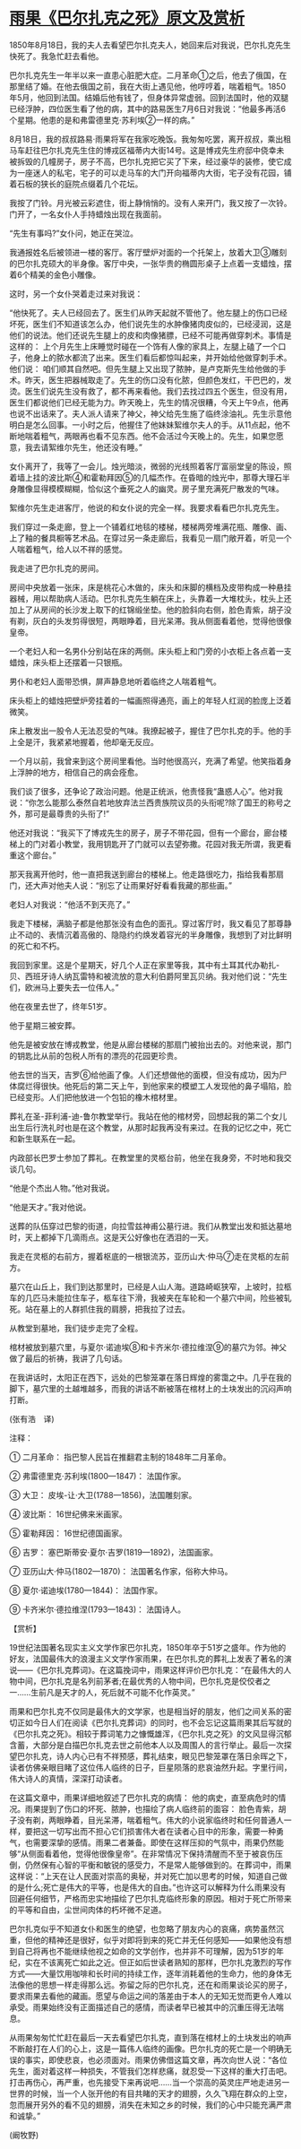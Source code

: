 # [雨果《巴尔扎克之死》原文及赏析](https://www.vrrw.net/wx/12100.html)

1850年8月18日，我的夫人去看望巴尔扎克夫人，她回来后对我说，巴尔扎克先生快死了。我急忙赶去看他。

巴尔扎克先生一年半以来一直患心脏肥大症。二月革命①之后，他去了俄国，在那里结了婚。在他去俄国之前，我在大街上遇见他，他哼哼着，喘着粗气。1850年5月，他回到法国。结婚后他有钱了，但身体异常虚弱。回到法国时，他的双腿已经浮肿，四位医生看了他的病，其中的路易医生7月6日对我说：“他最多再活6个星期。他患的是和弗雷德里克·苏利埃②一样的病。”

8月18日，我的叔叔路易·雨果将军在我家吃晚饭。我匆匆吃罢，离开叔叔，乘出租马车赶往巴尔扎克先生住的博戎区福蒂内大街14号。这是博戎先生府邸中侥幸未被拆毁的几幢房子，房子不高，巴尔扎克把它买了下来，经过豪华的装修，使它成为一座迷人的私宅，宅子的可以走马车的大门开向福蒂内大街，宅子没有花园，铺着石板的狭长的庭院点缀着几个花坛。

我按了门铃。月光被云彩遮住，街上静悄悄的。没有人来开门，我又按了一次铃。门开了，一名女仆人手持蜡烛出现在我面前。

“先生有事吗?”女仆问，她正在哭泣。

我通报姓名后被领进一楼的客厅。客厅壁炉对面的一个托架上，放着大卫③雕刻的巴尔扎克硕大的半身像。客厅中央，一张华贵的椭圆形桌子上点着一支蜡烛，摆着6个精美的金色小雕像。



这时，另一个女仆哭着走过来对我说：

“他快死了。夫人已经回去了。医生们从昨天起就不管他了。他左腿上的伤口已经坏死，医生们不知道该怎么办，他们说先生的水肿像猪肉皮似的，已经浸润，这是他们的说法。他们还说先生腿上的皮和肉像猪膘，已经不可能再做穿刺术。事情是这样的： 上个月先生上床睡觉时碰在一个饰有人像的家具上，左腿上磕了一个口子，他身上的脓水都流了出来。医生们看后都惊叫起来，并开始给他做穿刺手术。他们说： 咱们顺其自然吧。但先生腿上又出现了脓肿，是卢克斯先生给他做的手术。昨天，医生把器械取走了。先生的伤口没有化脓，但颜色发红，干巴巴的，发烫。医生们说先生没有救了，都不再来看他。我们去找过四五个医生，但没有用，医生们都说他们已经无能为力。昨天晚上，先生的情况很糟，今天上午9点，他再也说不出话来了。夫人派人请来了神父，神父给先生施了临终涂油礼。先生示意他明白是怎么回事。一小时之后，他握住了他妹妹絮维尔夫人的手。从11点起，他不断地喘着粗气，两眼再也看不见东西。他不会活过今天晚上的。先生，如果您愿意，我去请絮维尔先生，他还没有睡。”

女仆离开了，我等了一会儿。烛光暗淡，微弱的光线照着客厅富丽堂皇的陈设，照着墙上挂的波比斯④和霍勒拜因⑤的几幅杰作。在昏暗的烛光中，那尊大理石半身雕像显得模模糊糊，恰似这个垂死之人的幽灵。房子里充满死尸散发的气味。

絮维尔先生走进客厅，他说的和女仆说的完全一样。我要求看看巴尔扎克先生。

我们穿过一条走廊，登上一个铺着红地毯的楼梯，楼梯两旁堆满花瓶、雕像、画、上了釉的餐具橱等艺术品。在穿过另一条走廊后，我看见一扇门敞开着，听见一个人喘着粗气，给人以不祥的感觉。

我走进了巴尔扎克的房间。

房间中央放着一张床，床是桃花心木做的，床头和床脚的横档及皮带构成一种悬挂器械，用以帮助病人活动。巴尔扎克先生躺在床上，头靠着一大堆枕头，枕头上还加上了从房间的长沙发上取下的红锦缎坐垫。他的脸斜向右侧，脸色青紫，胡子没有剃，灰白的头发剪得很短，两眼睁着，目光呆滞。我从侧面看着他，觉得他很像皇帝。

一个老妇人和一名男仆分别站在床的两侧。床头柜上和门旁的小衣柜上各点着一支蜡烛，床头柜上还摆着一只银瓶。

男仆和老妇人面带恐惧，屏声静息地听着临终之人喘着粗气。

床头柜上的蜡烛把壁炉旁挂着的一幅画照得通亮，画上的年轻人红润的脸庞上泛着微笑。

床上散发出一股令人无法忍受的气味。我撩起被子，握住了巴尔扎克的手。他的手上全是汗，我紧紧地握着，他却毫无反应。

一个月以前，我曾来到这个房间里看他。当时他很高兴，充满了希望。他笑指着身上浮肿的地方，相信自己的病会痊愈。

我们谈了很多，还争论了政治问题。他是正统派，他责怪我“蛊惑人心”。他对我说：“你怎么能那么泰然自若地放弃法兰西贵族院议员的头衔呢?除了国王的称号之外，那可是最尊贵的头衔了!”

他还对我说：“我买下了博戎先生的房子，房子不带花园，但有一个廊台，廊台楼梯上的门对着小教堂，我用钥匙开了门就可以去望弥撒。花园对我无所谓，我更看重这个廊台。”

那天我离开他时，他一直把我送到廊台的楼梯上。他走路很吃力，指给我看那扇门，还大声对他夫人说：“别忘了让雨果好好看看我藏的那些画。”

老妇人对我说：“他活不到天亮了。”

我走下楼梯，满脑子都是他那张没有血色的面孔。穿过客厅时，我又看见了那尊静止不动的、表情沉着高傲的、隐隐约约焕发着容光的半身雕像，我想到了对比鲜明的死亡和不朽。

我回到家里。这是个星期天，好几个人正在家里等我，其中有土耳其代办勒扎-贝、西班牙诗人纳瓦雷特和被流放的意大利伯爵阿里瓦贝纳。我对他们说：“先生们，欧洲马上要失去一位伟人。”

他在夜里去世了，终年51岁。

他于星期三被安葬。

他先是被安放在博戎教堂，他是从廊台楼梯的那扇门被抬出去的。对他来说，那门的钥匙比从前的包税人所有的漂亮的花园更珍贵。

他去世的当天，吉罗⑥给他画了像。人们还想做他的面模，但没有成功，因为尸体腐烂得很快。他死后的第二天上午，到他家来的模塑工人发现他的鼻子塌陷，脸已经变形。人们把他放进一个包铅的橡木棺材里。

葬礼在圣-菲利浦-迪-鲁尔教堂举行。我站在他的棺材旁，回想起我的第二个女儿出生后行洗礼时也是在这个教堂，从那时起我再没有来过。在我的记忆之中，死亡和新生联系在一起。

内政部长巴罗士参加了葬礼。在教堂里的灵柩台前，他坐在我身旁，不时地和我交谈几句。

“他是个杰出人物。”他对我说。

“他是天才。”我对他说。

送葬的队伍穿过巴黎的街道，向拉雪兹神甫公墓行进。我们从教堂出发和抵达墓地时，天上都掉下几滴雨点。这是天公好像也在洒泪的一天。

我走在灵柩的右前方，握着枢底的一根银流苏，亚历山大·仲马⑦走在灵柩的左前方。

墓穴在山丘上，我们到达那里时，已经是人山人海。道路崎岖狭窄，上坡时，拉柩车的几匹马未能拉住车子，柩车往下滑，我被夹在车轮和一个墓穴中间，险些被轧死。站在墓上的人群抓住我的肩膀，把我拉了过去。

从教堂到墓地，我们徒步走完了全程。

棺材被放到墓穴里，与夏尔·诺迪埃⑧和卡齐米尔·德拉维涅⑨的墓穴为邻。神父做了最后的祈祷，我讲了几句话。

在我讲话时，太阳正在西下，远处的巴黎笼罩在落日辉煌的雾霭之中。几乎在我的脚下，墓穴里的土越堆越多，而我的讲话不断被落在棺材上的土块发出的沉闷声响打断。

(张有浩　译)

注释：

① 二月革命： 指巴黎人民旨在推翻君主制的1848年二月革命。

② 弗雷德里克·苏利埃(1800—1847)： 法国作家。

③ 大卫： 皮埃-让·大卫(1788—1856)，法国雕刻家。

④ 波比斯： 16世纪佛来米画家。

⑤ 霍勒拜因： 16世纪德国画家。

⑥ 吉罗： 塞巴斯蒂安·夏尔·吉罗(1819—1892)，法国画家。

⑦ 亚历山大·仲马(1802—1870)： 法国著名作家，俗称大仲马。

⑧ 夏尔·诺迪埃(1780—1844)： 法国作家。

⑨ 卡齐米尔·德拉维涅(1793—1843)： 法国诗人。

【赏析】

19世纪法国著名现实主义文学作家巴尔扎克，1850年卒于51岁之盛年。作为他的好友，法国最伟大的浪漫主义文学作家雨果，在巴尔扎克的葬礼上发表了著名的演说——《巴尔扎克葬词》。在这篇挽词中，雨果这样评价巴尔扎克：“在最伟大的人物中间，巴尔扎克是名列前茅者;在最优秀的人物中间，巴尔扎克是佼佼者之一……生前凡是天才的人，死后就不可能不化作英灵。”

雨果和巴尔扎克不仅同是最伟大的文学家，也是相当好的朋友，他们之间关系的密切正如今日人们在阅读《巴尔扎克葬词》的同时，也不会忘记这篇雨果其后写就的《巴尔扎克之死》。相较于葬词笔力之慷慨雄浑，《巴尔扎克之死》的文风显得沉郁含蓄，大部分是白描巴尔扎克去世之前他本人以及周围人的言行举止。最后一次探望巴尔扎克，诗人内心已有不祥预感，葬礼结束，眼见巴黎笼罩在落日余晖之下，读者仿佛亲眼目睹了这位伟人临终的日子，巨星陨落的悲哀油然升起。字里行间，伟大诗人的真情，深深打动读者。

在这篇文章中，雨果详细地叙述了巴尔扎克的病情： 他的病史，直至病危时的情况。雨果提到了伤口的坏死、脓肿，也描绘了病人临终前的面容： 脸色青紫，胡子没有剃，两眼睁着，目光呆滞，喘着粗气。伟大的小说家临终时和任何普通人一样，要把这一切写出而不担心它们损害伟大者在读者心目中的形象，需要一种勇气，也需要深挚的感情。雨果二者兼备。即使在这样压抑的气氛中，雨果仍然能够“从侧面看着他，觉得他很像皇帝”。在非常情况下保持清醒而不至于被哀伤压倒，仍然保有心智的平衡和敏锐的感受力，不是常人能够做到的。在葬词中，雨果这样说：“上天在让人民面对崇高的奥秘，并对死亡加以思考的时候，知道自己做的是什么;死亡是伟大的平等，也是伟大的自由。”也许这可以解释为什么雨果没有回避任何细节，严格而忠实地描绘了巴尔扎克临终形象的原因。相对于死亡所带来的平等和自由，尘世间肉体的朽坏微不足道。

巴尔扎克似乎不知道女仆和医生的绝望，也忽略了朋友内心的哀痛，病势虽然沉重，但他的精神还是很好，似乎对即将到来的死亡并无任何感知——如果他没有想到自己将再也不能继续他视之如命的文学创作，也并非不可理解，因为51岁的年纪，实在不该离死亡如此之近。但正如后世读者熟知的那样，巴尔扎克激烈的写作方式——大量饮用咖啡和长时间的持续工作，逐年消耗着他的生命力，他的身体无法像他的思想一样走得那么远。弥留之际的巴尔扎克，还在和雨果谈论买的房子，要求雨果去看他的藏画。愿望与命运之间的落差由于本人的无知无觉而更令人难以承受。雨果始终没有正面描述自己的感情，而读者早已被其中的沉重压得无法喘息。

从雨果匆匆忙忙赶在最后一天去看望巴尔扎克，直到落在棺材上的土块发出的响声不断敲打在人们的心上，这是一篇伟人临终的画像。巴尔扎克的死亡是一个明确无误的事实，即使悲哀，也必须面对。雨果仿佛借这篇文章，再次向世人说：“各位先生，面对着这样一种损失，不管我们怎样悲痛，就忍受一下这样的重大打击吧。打击再伤心，再严重，也先接受下来再说吧……当一个崇高的英灵庄严地走进另一世界的时候，当一个人张开他的有目共睹的天才的翅膀，久久飞翔在群众的上空，忽而展开另外的看不见的翅膀，消失在未知之乡的时候，我们的心中只能充满严肃和诚挚。”

(阚牧野)

